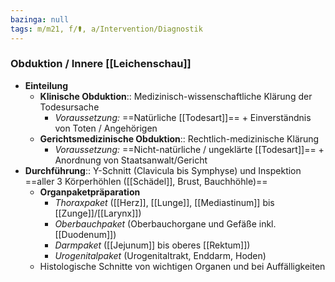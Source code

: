 ```yaml
---
bazinga: null
tags: m/m21, f/⚰️, a/Intervention/Diagnostik
---
```

### Obduktion / Innere [[Leichenschau]]
- **Einteilung**
	- **Klinische Obduktion**:: Medizinisch-wissenschaftliche Klärung der Todesursache
		- *Voraussetzung:* ==Natürliche [[Todesart]]== + Einverständnis von Toten / Angehörigen
	- **Gerichtsmedizinische Obduktion**:: Rechtlich-medizinische Klärung
		- *Voraussetzung:* ==Nicht-natürliche / ungeklärte [[Todesart]]== + Anordnung von Staatsanwalt/Gericht
- **Durchführung**:: Y-Schnitt (Clavicula bis Symphyse) und Inspektion ==aller 3 Körperhöhlen ([[Schädel]], Brust, Bauchhöhle)==
	- **Organpaketpräparation**
		- *Thoraxpaket* ([[Herz]], [[Lunge]], [[Mediastinum]] bis [[Zunge]]/[[Larynx]])
		- *Oberbauchpaket* (Oberbauchorgane und Gefäße inkl. [[Duodenum]])
		- *Darmpaket* ([[Jejunum]] bis oberes [[Rektum]])
		- *Urogenitalpaket* (Urogenitaltrakt, Enddarm, Hoden)
	- Histologische Schnitte von wichtigen Organen und bei Auffälligkeiten